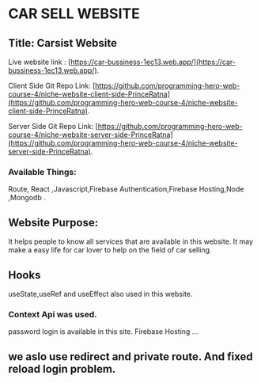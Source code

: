 # CAR SELL WEBSITE

## Title: Carsist Website


Live website link :  [https://car-bussiness-1ec13.web.app/](https://car-bussiness-1ec13.web.app/).

Client Side Git Repo Link:  [https://github.com/programming-hero-web-course-4/niche-website-client-side-PrinceRatna](https://github.com/programming-hero-web-course-4/niche-website-client-side-PrinceRatna).

Server Side Git Repo Link:  [https://github.com/programming-hero-web-course-4/niche-website-server-side-PrinceRatna](https://github.com/programming-hero-web-course-4/niche-website-server-side-PrinceRatna).



### Available Things:
Route, React ,Javascript,Firebase Authentication,Firebase Hosting,Node ,Mongodb .

## Website Purpose:
It helps people to know all services that are available in this website. It may make a easy life for car lover to help on the field of car selling.

## Hooks
useState,useRef and useEffect also used in this website.

### Context Api was used.
password login  is available in this site. Firebase Hosting ...

## we aslo use redirect and private route. And fixed reload login problem.






































